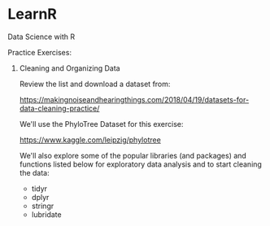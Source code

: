 # LearnR

Data Science with R 

Practice Exercises:

  1. Cleaning and Organizing Data
  
      Review the list and download a dataset from: 
      
      https://makingnoiseandhearingthings.com/2018/04/19/datasets-for-data-cleaning-practice/
      
      We'll use the PhyloTree Dataset for this exercise:
      
      https://www.kaggle.com/leipzig/phylotree
      
      We'll also explore some of the popular libraries (and packages) and functions listed below for exploratory data analysis and to start cleaning the data:
        * tidyr
        * dplyr
        * stringr
        * lubridate
